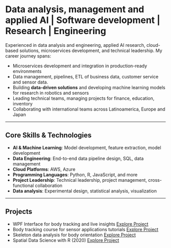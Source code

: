 # Data analysis, management and applied AI | Software development | Research | Engineering

Experienced in data analysis and engineering, applied AI research, cloud-based solutions, microservices development, and technical leadership. My career journey spans:

- Microservices development and integration in production-ready environments
- Data management, pipelines, ETL of business data, customer service and sensor data.
- Building **data-driven solutions** and developing machine learning models for research in robotics and sensors
- Leading technical teams, managing projects for finance, education, inventory
- Collaborating with international teams across Latinoamerica, Europe and Japan

---

## Core Skills & Technologies

- **AI & Machine Learning**: Model development, feature extraction, model development
- **Data Engineering**: End-to-end data pipeline design, SQL, data management
- **Cloud Platforms**: AWS, Azure
- **Programming Languages**: Python, R, JavaScript, and more
- **Project Leadership**: Technical leadership, project management, cross-functional collaboration
- **Data analysis**: Experimental design, statistical analysis, visualization

---

## Projects
- WPF Interface for body tracking and live insights [Explore Project](https://github.com/violetasdev/catkInterface)
- Body tracking course for sensor applications tutorials [Explore Project](https://github.com/violetasdev/bodytrackingdepth_course)
- Skeleton data analysis for body orientation [Explore Project](https://github.com/violetasdev/bodyorientation_example)
- Spatial Data Science with R (2020) [Explore Project](https://github.com/violetasdev/SDR_geotech)
